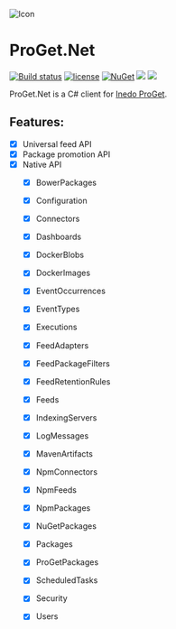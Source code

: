  ![Icon](http://i.imgur.com/r6KLIJa.png?1)
# ProGet.Net 
[![Build status](https://ci.appveyor.com/api/projects/status/wo54xvvft6bcf3wr?svg=true)](https://ci.appveyor.com/project/lvermeulen/proget-net) [![license](https://img.shields.io/github/license/lvermeulen/pullinghook.svg?maxAge=2592000)](https://github.com/lvermeulen/proget.net/blob/master/LICENSE) [![NuGet](https://img.shields.io/nuget/vpre/proget.net.svg?maxAge=2592000)](https://www.nuget.org/packages/proget.net/) ![](https://img.shields.io/badge/.net-4.5.2-yellowgreen.svg) ![](https://img.shields.io/badge/netstandard-1.4-yellowgreen.svg)

ProGet.Net is a C# client for [Inedo ProGet](https://inedo.com/proget).

## Features:
* [X] Universal feed API
* [X] Package promotion API
* [X] Native API
	* [X] BowerPackages              
	* [X] Configuration              
	* [X] Connectors                 
	* [X] Dashboards                 
	* [X] DockerBlobs                
	* [X] DockerImages               
	* [X] EventOccurrences           
	* [X] EventTypes                 
	* [X] Executions                 
	* [X] FeedAdapters               
	* [X] FeedPackageFilters         
	* [X] FeedRetentionRules         
	* [X] Feeds                      
	* [X] IndexingServers            
	* [X] LogMessages                
	* [X] MavenArtifacts             
	* [X] NpmConnectors              
	* [X] NpmFeeds                   
	* [X] NpmPackages                
	* [X] NuGetPackages              
	* [X] Packages                   
	* [X] ProGetPackages             
	* [X] ScheduledTasks             
	* [X] Security                   
	* [X] Users                      
 